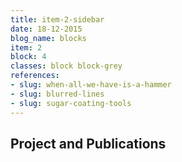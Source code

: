 ```yaml
---
title: item-2-sidebar
date: 18-12-2015
blog_name: blocks
item: 2
block: 4
classes: block block-grey
references: 
- slug: when-all-we-have-is-a-hammer 
- slug: blurred-lines 
- slug: sugar-coating-tools
---
```

## Project and Publications
